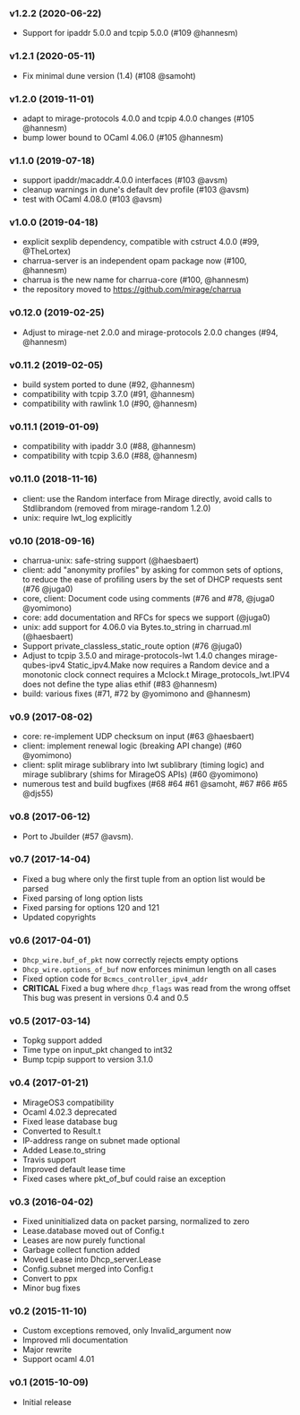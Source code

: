 ### v1.2.2 (2020-06-22)

* Support for ipaddr 5.0.0 and tcpip 5.0.0 (#109 @hannesm)

### v1.2.1 (2020-05-11)

* Fix minimal dune version (1.4) (#108 @samoht)

### v1.2.0 (2019-11-01)

* adapt to mirage-protocols 4.0.0 and tcpip 4.0.0 changes (#105 @hannesm)
* bump lower bound to OCaml 4.06.0 (#105 @hannesm)

### v1.1.0 (2019-07-18)

* support ipaddr/macaddr.4.0.0 interfaces (#103 @avsm)
* cleanup warnings in dune's default dev profile (#103 @avsm)
* test with OCaml 4.08.0 (#103 @avsm)

### v1.0.0 (2019-04-18)

* explicit sexplib dependency, compatible with cstruct 4.0.0 (#99, @TheLortex)
* charrua-server is an independent opam package now (#100, @hannesm)
* charrua is the new name for charrua-core (#100, @hannesm)
* the repository moved to https://github.com/mirage/charrua

### v0.12.0 (2019-02-25)

* Adjust to mirage-net 2.0.0 and mirage-protocols 2.0.0 changes (#94, @hannesm)

### v0.11.2 (2019-02-05)

* build system ported to dune (#92, @hannesm)
* compatibility with tcpip 3.7.0 (#91, @hannesm)
* compatibility with rawlink 1.0 (#90, @hannesm)

### v0.11.1 (2019-01-09)

* compatibility with ipaddr 3.0 (#88, @hannesm)
* compatibility with tcpip 3.6.0 (#88, @hannesm)

### v0.11.0 (2018-11-16)

* client: use the Random interface from Mirage directly, avoid calls to Stdlibrandom (removed from mirage-random 1.2.0)
* unix: require lwt_log explicitly

### v0.10 (2018-09-16)

* charrua-unix: safe-string support (@haesbaert)
* client: add "anonymity profiles" by asking for common sets of options, to reduce the ease of profiling users by the set of DHCP requests sent (#76 @juga0)
* core, client: Document code using comments (#76 and #78, @juga0 @yomimono)
* core: add documentation and RFCs for specs we support (@juga0)
* unix: add support for 4.06.0 via Bytes.to_string in charruad.ml (@haesbaert)
* Support private_classless_static_route option (#76 @juga0)
* Adjust to tcpip 3.5.0 and mirage-protocols-lwt 1.4.0 changes mirage-qubes-ipv4
  Static_ipv4.Make now requires a Random device and a monotonic clock
  connect requires a Mclock.t
  Mirage_protocols_lwt.IPV4 does not define the type alias ethif (#83 @hannesm)
* build: various fixes (#71, #72 by @yomimono and @hannesm)

### v0.9 (2017-08-02)

* core: re-implement UDP checksum on input (#63 @haesbaert)
* client: implement renewal logic (breaking API change) (#60 @yomimono)
* client: split mirage sublibrary into lwt sublibrary (timing logic) and mirage sublibrary (shims for MirageOS APIs) (#60 @yomimono)
* numerous test and build bugfixes (#68 #64 #61 @samoht, #67 #66 #65 @djs55)

### v0.8 (2017-06-12)

* Port to Jbuilder (#57 @avsm).

### v0.7 (2017-14-04)

* Fixed a bug where only the first tuple from an option list would be parsed
* Fixed parsing of long option lists
* Fixed parsing for options 120 and 121
* Updated copyrights

### v0.6 (2017-04-01)

* `Dhcp_wire.buf_of_pkt` now correctly rejects empty options
* `Dhcp_wire.options_of_buf` now enforces minimun length on all cases
* Fixed option code for `Bcmcs_controller_ipv4_addr`
* **CRITICAL** Fixed a bug where `dhcp_flags` was read from the wrong offset
This bug was present in versions 0.4 and 0.5

### v0.5 (2017-03-14)

* Topkg support added
* Time type on input_pkt changed to int32
* Bump tcpip support to version 3.1.0

### v0.4 (2017-01-21)

* MirageOS3 compatibility
* Ocaml 4.02.3 deprecated
* Fixed lease database bug
* Converted to Result.t
* IP-address range on subnet made optional
* Added Lease.to_string
* Travis support
* Improved default lease time
* Fixed cases where pkt_of_buf could raise an exception

### v0.3 (2016-04-02)

* Fixed uninitialized data on packet parsing, normalized to zero
* Lease.database moved out of Config.t
* Leases are now purely functional
* Garbage collect function added
* Moved Lease into Dhcp_server.Lease
* Config.subnet merged into Config.t
* Convert to ppx
* Minor bug fixes

### v0.2 (2015-11-10)

* Custom exceptions removed, only Invalid_argument now
* Improved mli documentation
* Major rewrite
* Support ocaml 4.01

### v0.1 (2015-10-09)

* Initial release
